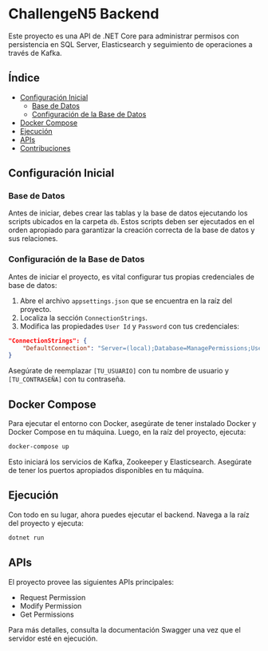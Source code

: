 # ChallengeN5 Backend

Este proyecto es una API de .NET Core para administrar permisos con persistencia en SQL Server, Elasticsearch y seguimiento de operaciones a través de Kafka.

## Índice

- [Configuración Inicial](#configuración-inicial)
  - [Base de Datos](#base-de-datos)
  - [Configuración de la Base de Datos](#configuración-de-la-base-de-datos)
- [Docker Compose](#docker-compose)
- [Ejecución](#ejecución)
- [APIs](#apis)
- [Contribuciones](#contribuciones)

## Configuración Inicial

### Base de Datos

Antes de iniciar, debes crear las tablas y la base de datos ejecutando los scripts ubicados en la carpeta `db`. Estos scripts deben ser ejecutados en el orden apropiado para garantizar la creación correcta de la base de datos y sus relaciones.

### Configuración de la Base de Datos

Antes de iniciar el proyecto, es vital configurar tus propias credenciales de base de datos:

1. Abre el archivo `appsettings.json` que se encuentra en la raíz del proyecto.
2. Localiza la sección `ConnectionStrings`.
3. Modifica las propiedades `User Id` y `Password` con tus credenciales:

```json
"ConnectionStrings": {
    "DefaultConnection": "Server=(local);Database=ManagePermissions;User Id=[TU_USUARIO];Password=[TU_CONTRASEÑA];TrustServerCertificate=true"
}
```

Asegúrate de reemplazar `[TU_USUARIO]` con tu nombre de usuario y `[TU_CONTRASEÑA]` con tu contraseña.

## Docker Compose

Para ejecutar el entorno con Docker, asegúrate de tener instalado Docker y Docker Compose en tu máquina. Luego, en la raíz del proyecto, ejecuta:

```bash
docker-compose up
```
Esto iniciará los servicios de Kafka, Zookeeper y Elasticsearch. Asegúrate de tener los puertos apropiados disponibles en tu máquina.

## Ejecución

Con todo en su lugar, ahora puedes ejecutar el backend. Navega a la raíz del proyecto y ejecuta:

```bash
dotnet run
```
## APIs

El proyecto provee las siguientes APIs principales:
- Request Permission
- Modify Permission
- Get Permissions

Para más detalles, consulta la documentación Swagger una vez que el servidor esté en ejecución.

